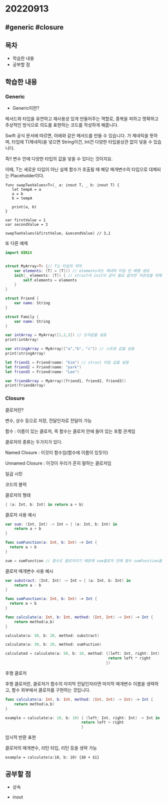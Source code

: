 # 20220913

## #generic #closure 

## 목차

- 학습한 내용
- 공부할 점

## 학습한 내용

### Generic

- Generic이란?

 메서드와 타입을 유연하고 재사용성 있게 만들어주는 역할로, 중복을 피하고 명확하고 추상적인 방식으로 의도를 표현하는 코드를 작성하게 해줍니다.

Swift 공식 문서에 따르면, 아래와 같은 메서드를 만들 수 있습니다. <T>가 제네릭을 뜻하며, 타입에 T(제네릭)을 넣으면 String이건, Int건 다양한 타입을상관 없이 넣을 수 있습니다. 

즉!! 변수 안에 다양한 타입의 값을 넣을 수 있다는 것이지요.



이때, T는 새로운 타입이 아닌 실제 함수가 호출될 때 해당 매개변수의 타입으로 대체되는 Placeholder이다.

``` swi
func swapTwoValues<T>(_ a: inout T, _ b: inout T) {
   let tempA = a
   a = b
   b = tempA
   
   print(a, b)
}

var firstValue = 1
var secondValue = 3 

swapTwoValues(&firstValue, &secondValue) // 3,1
```



또 다른 예제 

``` swift
import UIKit


struct MyArray<T> {// T는 타입의 약자
    var elements: [T] = [T]() // elements라는 제네릭 타입 빈 배열 생성 
    init(_ elements: [T]) { // struct라 init이 굳이 필요 없지만 직관성을 위해 작성
        self.elements = elements
    }
}

struct Friend {
    var name: String
}

struct Family {
    var name: String
}

var intArray = MyArray([1,2,3]) // 숫자값을 넣음 
print(intArray)

var stringArray = MyArray(["a","b", "c"]) // 스트링 값을 넣음
print(stringArray)

let friend1 = Friend(name: "kim") // struct 타입 값을 넣음
let friend2 = Friend(name: "park")
let friend3 = Friend(name: "Lee")

var friendArray = MyArray([friend1, friend2, friend3])
print(friendArray)

```



### Closure

클로저란?

변수, 상수 등으로 저장, 전달인자로 전달이 가능

함수 : 이름이 있는 클로저, 즉 함수는 클로저 안에 들어 있는 포함 관계임

클로저의 종류는 두가지가 있다.

Named Closure : 이것이 함수임(함수에 이름이 있듯이)

Unnamed Closure : 이것이 우리가 흔히 말하는 클로저임

일급 시민

코드의 블럭



클로저의 형태

```swift
{ (a: Int, b: Int) in return a + b}
```



클로저 사용 예시

``` swift
var sum: (Int, Int) -> Int = { (a: Int, b: Int) in
    return a + b
}

func sumFunction(a: Int, b: Int) -> Int {
  return a + b
}

sum = sumFunction // 함수도 클로저이기 때문에 sum클로저 안에 함수 sumFunction을 넣을 수 있음

```



클로저 매개변수 사용 예시

```swift
var substract: (Int, Int) -> Int = { (a: Int, b: Int) in
    return a - b
}

func sumFunction(a: Int, b: Int) -> Int {
  return a + b
}

func calculate(a: Int, b: Int, method: (Int, Int) -> Int) -> Int {
	return method(a,b)
}

calculate(a: 50, b: 20, method: substract)

calculate(a: 50, b: 20, method: sumFuction)

calculated = calculate(a: 50, b: 10, method: {(left: Int, right: Int) -> Int
                                              return left * right
                                             })
```



후행 클로저 

후행 클로저란, 클로저가 함수의 마지막 전달인자라면 마지막 매개변수 이름을 생략하고, 함수 외부에서 클로저를 구현하는 것입니다.

```swift
func calculate(a: Int, b: Int, method: (Int, Int) -> Int) -> Int {
	return method(a,b)
}

example = calculate(a: 10, b: 10) { (left: Int, right: Int) -> Int in 
                                  return left + right
                                  }
```



암시적 반환 표현

클로저의 매개변수, 리턴 타입, 리턴 등을 생략 가능 

```swif
example = calculate(a:10, b: 10) {$0 + $1}
```



## 공부할 점

- 상속

- inout 

  

